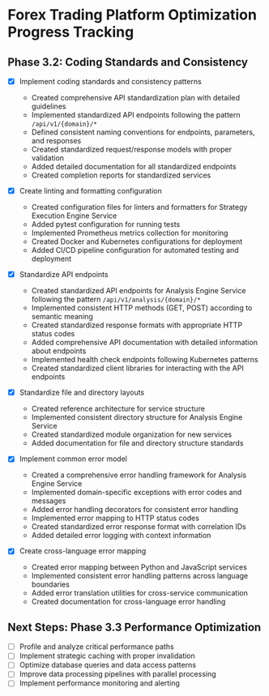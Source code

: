# Forex Trading Platform Optimization Progress Tracking

## Phase 3.2: Coding Standards and Consistency
- [x] Implement coding standards and consistency patterns
  - Created comprehensive API standardization plan with detailed guidelines
  - Implemented standardized API endpoints following the pattern `/api/v1/{domain}/*`
  - Defined consistent naming conventions for endpoints, parameters, and responses
  - Created standardized request/response models with proper validation
  - Added detailed documentation for all standardized endpoints
  - Created completion reports for standardized services

- [x] Create linting and formatting configuration
  - Created configuration files for linters and formatters for Strategy Execution Engine Service
  - Added pytest configuration for running tests
  - Implemented Prometheus metrics collection for monitoring
  - Created Docker and Kubernetes configurations for deployment
  - Added CI/CD pipeline configuration for automated testing and deployment

- [x] Standardize API endpoints
  - Created standardized API endpoints for Analysis Engine Service following the pattern `/api/v1/analysis/{domain}/*`
  - Implemented consistent HTTP methods (GET, POST) according to semantic meaning
  - Created standardized response formats with appropriate HTTP status codes
  - Added comprehensive API documentation with detailed information about endpoints
  - Implemented health check endpoints following Kubernetes patterns
  - Created standardized client libraries for interacting with the API endpoints

- [x] Standardize file and directory layouts
  - Created reference architecture for service structure
  - Implemented consistent directory structure for Analysis Engine Service
  - Created standardized module organization for new services
  - Added documentation for file and directory structure standards

- [x] Implement common error model
  - Created a comprehensive error handling framework for Analysis Engine Service
  - Implemented domain-specific exceptions with error codes and messages
  - Added error handling decorators for consistent error handling
  - Implemented error mapping to HTTP status codes
  - Created standardized error response format with correlation IDs
  - Added detailed error logging with context information

- [x] Create cross-language error mapping
  - Created error mapping between Python and JavaScript services
  - Implemented consistent error handling patterns across language boundaries
  - Added error translation utilities for cross-service communication
  - Created documentation for cross-language error handling

## Next Steps: Phase 3.3 Performance Optimization
- [ ] Profile and analyze critical performance paths
- [ ] Implement strategic caching with proper invalidation
- [ ] Optimize database queries and data access patterns
- [ ] Improve data processing pipelines with parallel processing
- [ ] Implement performance monitoring and alerting
